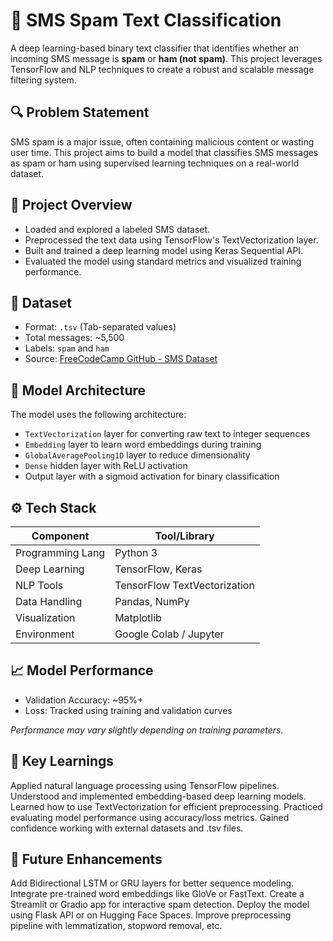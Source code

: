 # 📱 SMS Spam Text Classification

A deep learning-based binary text classifier that identifies whether an incoming SMS message is **spam** or **ham (not spam)**. This project leverages TensorFlow and NLP techniques to create a robust and scalable message filtering system.

## 🔍 Problem Statement

SMS spam is a major issue, often containing malicious content or wasting user time. This project aims to build a model that classifies SMS messages as spam or ham using supervised learning techniques on a real-world dataset.

## 🚀 Project Overview

- Loaded and explored a labeled SMS dataset.
- Preprocessed the text data using TensorFlow's TextVectorization layer.
- Built and trained a deep learning model using Keras Sequential API.
- Evaluated the model using standard metrics and visualized training performance.

## 📂 Dataset

- Format: `.tsv` (Tab-separated values)
- Total messages: ~5,500
- Labels: `spam` and `ham`
- Source: [FreeCodeCamp GitHub - SMS Dataset](https://github.com/beaucarnes/fcc_python_curriculum/blob/master/sms/)

## 🧠 Model Architecture

The model uses the following architecture:

- `TextVectorization` layer for converting raw text to integer sequences
- `Embedding` layer to learn word embeddings during training
- `GlobalAveragePooling1D` layer to reduce dimensionality
- `Dense` hidden layer with ReLU activation
- Output layer with a sigmoid activation for binary classification

## ⚙️ Tech Stack

| Component         | Tool/Library                 |
|------------------|------------------------------|
| Programming Lang | Python 3                     |
| Deep Learning    | TensorFlow, Keras            |
| NLP Tools        | TensorFlow TextVectorization |
| Data Handling    | Pandas, NumPy                |
| Visualization    | Matplotlib                   |
| Environment      | Google Colab / Jupyter       |

## 📈 Model Performance

- Validation Accuracy: ~95%+
- Loss: Tracked using training and validation curves

*Performance may vary slightly depending on training parameters.*

## 🧠 Key Learnings
Applied natural language processing using TensorFlow pipelines.
Understood and implemented embedding-based deep learning models.
Learned how to use TextVectorization for efficient preprocessing.
Practiced evaluating model performance using accuracy/loss metrics.
Gained confidence working with external datasets and .tsv files.

## 🚧 Future Enhancements
Add Bidirectional LSTM or GRU layers for better sequence modeling.
Integrate pre-trained word embeddings like GloVe or FastText.
Create a Streamlit or Gradio app for interactive spam detection.
Deploy the model using Flask API or on Hugging Face Spaces.
Improve preprocessing pipeline with lemmatization, stopword removal, etc.














